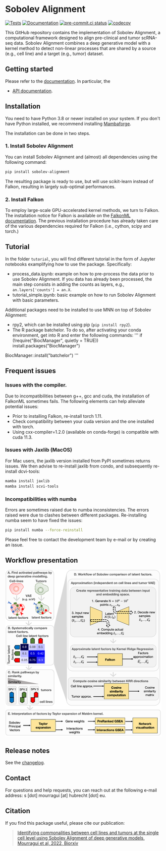 # Sobolev Alignment

[![Tests][badge-tests]][link-tests]
[![Documentation][badge-docs]][link-docs]
[![pre-commit.ci status](https://results.pre-commit.ci/badge/github/NKI-CCB/sobolev_alignment/main.svg)](https://results.pre-commit.ci/latest/github/NKI-CCB/sobolev_alignment/main)
[![codecov](https://codecov.io/gh/NKI-CCB/sobolev_alignment/branch/main/graph/badge.svg?token=GRLU3XBPO5)](https://codecov.io/gh/NKI-CCB/sobolev_alignment)

[badge-tests]: https://img.shields.io/github/actions/workflow/status/saroudant/sobolev_alignment/test.yaml?branch=main
[link-tests]: https://github.com/saroudant/sobolev_alignment/actions/workflows/test.yml
[badge-docs]: https://img.shields.io/readthedocs/sobolev_alignment

This GitHub repository contains the implementation of Sobolev Alignment, a computational framework designed to align pre-clinical and tumor scRNA-seq data. Sobolev Alignment combines a deep generative model with a kernel method to detect non-linear processes that are shared by a source (e.g., cell line) and a target (e.g., tumor) dataset.

## Getting started

Please refer to the [documentation][link-docs]. In particular, the

-   [API documentation][link-api].

## Installation

You need to have Python 3.8 or newer installed on your system. If you don't have
Python installed, we recommend installing [Mambaforge](https://github.com/conda-forge/miniforge#mambaforge).

The installation can be done in two steps.

### 1. Install Sobolev Alignment

You can install Sobolev Alignment and (almost) all dependencies using the following command:

```bash
pip install sobolev-alignment
```

The resulting package is ready to use, but will use scikit-learn instead of Falkon, resulting in largely sub-optimal performances.

### 2. Install Falkon

To employ large-scale GPU-accelerated kernel methods, we turn to Falkon. The installation notice for Falkon is available on the [FalkonML documentation](https://falkonml.github.io/falkon/install.html). The previous installation procedure has already taken care of the various dependencies required for Falkon (i.e., cython, scipy and torch.)

## Tutorial

In the folder `tutorial`, you will find different tutorial in the form of Jupyter notebooks examplifying how to use the package. Specifically:

-   process_data.ipynb: example on how to pre-process the data prior to use Sobolev Alignment. If you data has already been processed, the main step consists in adding the counts as layers, e.g., `an.layers['counts'] = an.X`.
-   tutorial_simple.ipynb: basic example on how to run Sobolev Alignment with basic parameters.

Additional packages need to be installed to use MNN on top of Sobolev Alignment:

-   rpy2, which can be installed using pip (`pip install rpy2`).
-   The R package batchelor. To do so, after activating your conda environment, get into R and enter the following commands:
    '''
    if (!require("BiocManager", quietly = TRUE))
    install.packages("BiocManager")

BiocManager::install("batchelor")
'''

## Frequent issues

### Issues with the compiler.

Due to incompatibilities between g++, gcc and cuda, the installation of FalkonML sometimes fails. The following elements can help alleviate potential issues:

-   Prior to installing Falkon, re-install torch 1.11.
-   Check compatibility between your cuda version and the one installed with torch.
-   Using cxx-compiler=1.2.0 (available on conda-forge) is compatible with cuda 11.3.

### Issues with Jaxlib (MacOS)

For Mac users, the jaxlib version installed from PyPI sometimes returns issues. We then advise to re-install jaxlib from condo, and subsequently re-install dcvi-tools:

```bash
mamba install jaxlib
mamba install scvi-tools
```

### Incompatibilities with numba

Errors are sometimes raised due to numba inconsistencies. The errors raised were due to clashes between different packages. Re-installing numba seem to have fixed the issues:

```bash
pip install numba --force-reinstall
```

Please feel free to contact the development team by e-mail or by creating an issue.

<!--
1) Install the latest release of `sobolev_alignment` from `PyPI <https://pypi.org/project/sobolev_alignment/>`_:

```bash
pip install sobolev_alignment
```
-->

## Workflow presentation

![Sobolev Alignment workflow](https://github.com/NKI-CCB/sobolev_alignment/blob/main/workflow.png)

## Release notes

See the [changelog][changelog].

## Contact

For questions and help requests, you can reach out at the following e-mail address: s [dot] mourragui [at] hubrecht [dot] eu.

## Citation

If you find this package useful, please cite our publication:

> [Identifying commonalities between cell lines and tumors at the single cell level using Sobolev Alignment of deep generative models, Mourragui et al, 2022, Biorxiv](https://www.biorxiv.org/content/10.1101/2022.03.08.483431v1)

[scverse-discourse]: https://discourse.scverse.org/
[issue-tracker]: https://github.com/saroudant/sobolev_alignment/issues
[changelog]: https://sobolev_alignment.readthedocs.io/latest/changelog.html
[link-docs]: https://sobolev-alignment.readthedocs.io/en/latest/
[link-api]: https://sobolev_alignment.readthedocs.io/en/latest/api.html
